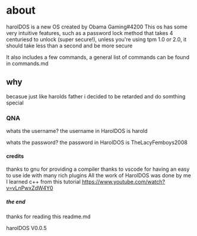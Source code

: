 # about

harolDOS is a new OS created by Obama Gaming#4200
This os has some very intuitive features, such as a password lock method that takes 4 centuriesd to unlock (super secure!), unless you're using tpm 1.0 or 2.0, it should take less than a second and be more secure

It also includes a few commands, a general list of commands can be found in commands.md

## why

becasue just like harolds father i decided to be retarded and do somthing special

### QNA

whats the username?
the username in HarolDOS is harold

whats the password?
the password in HarolDOS is TheLacyFemboys2008

#### credits

thanks to gnu for providing a compiler
thanks to vscode for having an easy to use ide with many rich plugins
All the work of HarolDOS was done by me
I learned c++ from this tutorial <https://www.youtube.com/watch?v=vLnPwxZdW4Y0>

##### the end

thanks for reading this readme.md

harolDOS V0.0.5
